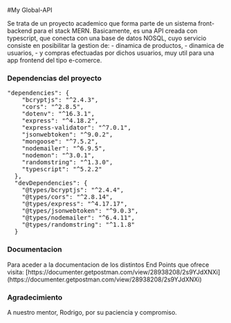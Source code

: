 #My Global-API 
<p>Se trata de un proyecto academico que forma  parte de un sistema front-backend para el stack MERN. 
Basicamente, es una API creada con typescript, que conecta con una base de datos NOSQL, cuyo servicio consiste en posibilitar la gestion de:
- dinamica de productos,
- dinamica de usuarios,
- y compras efectuadas por dichos usuarios,
muy util para una app frontend del tipo e-comerce.
</p>

### Dependencias del proyecto
<pre>"dependencies": {
    "bcryptjs": "^2.4.3",
    "cors": "^2.8.5",
    "dotenv": "^16.3.1",
    "express": "^4.18.2",
    "express-validator": "^7.0.1",
    "jsonwebtoken": "^9.0.2",
    "mongoose": "^7.5.2",
    "nodemailer": "^6.9.5",
    "nodemon": "^3.0.1",
    "randomstring": "^1.3.0",
    "typescript": "^5.2.2"
  },
  "devDependencies": {
    "@types/bcryptjs": "^2.4.4",
    "@types/cors": "^2.8.14",
    "@types/express": "^4.17.17",
    "@types/jsonwebtoken": "^9.0.3",
    "@types/nodemailer": "^6.4.11",
    "@types/randomstring": "^1.1.8"
  }</pre>
  
###   Documentacion
<p>Para aceder a la documentacion de los distintos End Points que ofrece visita: [https://documenter.getpostman.com/view/28938208/2s9YJdXNXi](https://documenter.getpostman.com/view/28938208/2s9YJdXNXi)
</p>

### Agradecimiento
<p>A nuestro mentor, Rodrigo, por su paciencia y compromiso.</p>
